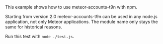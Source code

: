 This example shows how to use meteor-accounts-t9n with npm.

Starting from version 2.0 meteor-accounts-t9n can be used in any node.js application, not only Meteor applications. The module name only stays the same for historical reasons.

Run this test with `node ./test.js`.
